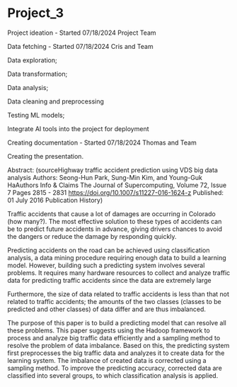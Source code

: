 # Project_3

Project ideation - Started 07/18/2024
Project Team

Data fetching - Started 07/18/2024
Cris and Team

Data exploration;

Data transformation;

Data analysis;

Data cleaning and preprocessing

Testing ML models;

Integrate AI tools into the project for deployment

Creating documentation - Started 07/18/2024
Thomas and Team

Creating the presentation.


Abstract: (sourceHighway traffic accident prediction using VDS big data analysis
Authors: Seong-Hun Park, Sung-Min Kim, and Young-Guk HaAuthors Info & Claims
The Journal of Supercomputing, Volume 72, Issue 7
Pages 2815 - 2831
https://doi.org/10.1007/s11227-016-1624-z
Published: 01 July 2016 Publication History)


 Traffic accidents that cause a lot of damages are occurring in Colorado (how many?). The most effective solution to these types of accidents can be to predict future accidents in advance, giving drivers chances to avoid the dangers or reduce the damage by responding quickly. 
 
 Predicting accidents on the road can be achieved using classification analysis, a data mining procedure requiring enough data to build a learning model. However, building such a predicting system involves several problems. It requires many hardware resources to collect and analyze traffic data for predicting traffic accidents since the data are extremely large
 
  Furthermore, the size of data related to traffic accidents is less than that not related to traffic accidents; the amounts of the two classes (classes to be predicted and other classes) of data differ and are thus imbalanced. 
  
  The purpose of this paper is to build a predicting model that can resolve all these problems. This paper suggests using the Hadoop framework to process and analyze big traffic data efficiently and a sampling method to resolve the problem of data imbalance. Based on this, the predicting system first preprocesses the big traffic data and analyzes it to create data for the learning system. The imbalance of created data is corrected using a sampling method. To improve the predicting accuracy, corrected data are classified into several groups, to which classification analysis is applied.